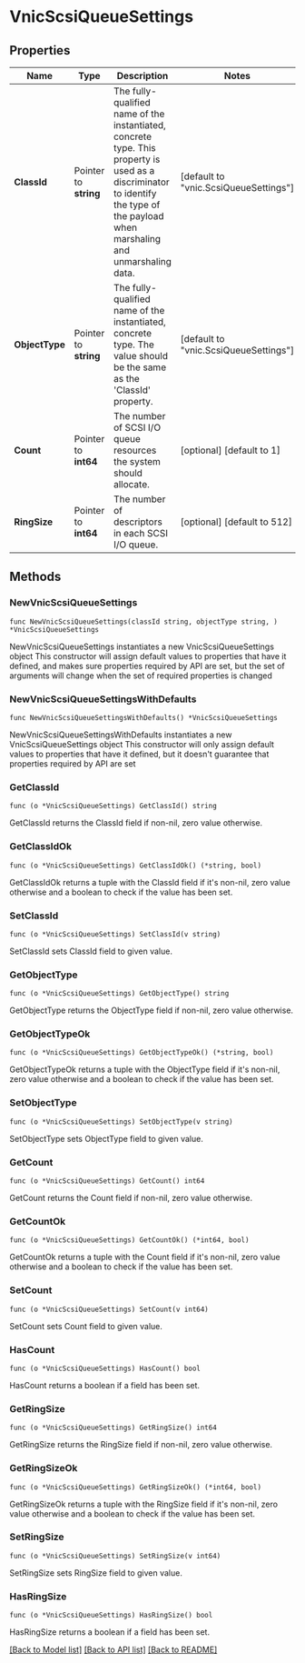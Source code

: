 # VnicScsiQueueSettings

## Properties

Name | Type | Description | Notes
------------ | ------------- | ------------- | -------------
**ClassId** | Pointer to **string** | The fully-qualified name of the instantiated, concrete type. This property is used as a discriminator to identify the type of the payload when marshaling and unmarshaling data. | [default to "vnic.ScsiQueueSettings"]
**ObjectType** | Pointer to **string** | The fully-qualified name of the instantiated, concrete type. The value should be the same as the &#39;ClassId&#39; property. | [default to "vnic.ScsiQueueSettings"]
**Count** | Pointer to **int64** | The number of SCSI I/O queue resources the system should allocate. | [optional] [default to 1]
**RingSize** | Pointer to **int64** | The number of descriptors in each SCSI I/O queue. | [optional] [default to 512]

## Methods

### NewVnicScsiQueueSettings

`func NewVnicScsiQueueSettings(classId string, objectType string, ) *VnicScsiQueueSettings`

NewVnicScsiQueueSettings instantiates a new VnicScsiQueueSettings object
This constructor will assign default values to properties that have it defined,
and makes sure properties required by API are set, but the set of arguments
will change when the set of required properties is changed

### NewVnicScsiQueueSettingsWithDefaults

`func NewVnicScsiQueueSettingsWithDefaults() *VnicScsiQueueSettings`

NewVnicScsiQueueSettingsWithDefaults instantiates a new VnicScsiQueueSettings object
This constructor will only assign default values to properties that have it defined,
but it doesn't guarantee that properties required by API are set

### GetClassId

`func (o *VnicScsiQueueSettings) GetClassId() string`

GetClassId returns the ClassId field if non-nil, zero value otherwise.

### GetClassIdOk

`func (o *VnicScsiQueueSettings) GetClassIdOk() (*string, bool)`

GetClassIdOk returns a tuple with the ClassId field if it's non-nil, zero value otherwise
and a boolean to check if the value has been set.

### SetClassId

`func (o *VnicScsiQueueSettings) SetClassId(v string)`

SetClassId sets ClassId field to given value.


### GetObjectType

`func (o *VnicScsiQueueSettings) GetObjectType() string`

GetObjectType returns the ObjectType field if non-nil, zero value otherwise.

### GetObjectTypeOk

`func (o *VnicScsiQueueSettings) GetObjectTypeOk() (*string, bool)`

GetObjectTypeOk returns a tuple with the ObjectType field if it's non-nil, zero value otherwise
and a boolean to check if the value has been set.

### SetObjectType

`func (o *VnicScsiQueueSettings) SetObjectType(v string)`

SetObjectType sets ObjectType field to given value.


### GetCount

`func (o *VnicScsiQueueSettings) GetCount() int64`

GetCount returns the Count field if non-nil, zero value otherwise.

### GetCountOk

`func (o *VnicScsiQueueSettings) GetCountOk() (*int64, bool)`

GetCountOk returns a tuple with the Count field if it's non-nil, zero value otherwise
and a boolean to check if the value has been set.

### SetCount

`func (o *VnicScsiQueueSettings) SetCount(v int64)`

SetCount sets Count field to given value.

### HasCount

`func (o *VnicScsiQueueSettings) HasCount() bool`

HasCount returns a boolean if a field has been set.

### GetRingSize

`func (o *VnicScsiQueueSettings) GetRingSize() int64`

GetRingSize returns the RingSize field if non-nil, zero value otherwise.

### GetRingSizeOk

`func (o *VnicScsiQueueSettings) GetRingSizeOk() (*int64, bool)`

GetRingSizeOk returns a tuple with the RingSize field if it's non-nil, zero value otherwise
and a boolean to check if the value has been set.

### SetRingSize

`func (o *VnicScsiQueueSettings) SetRingSize(v int64)`

SetRingSize sets RingSize field to given value.

### HasRingSize

`func (o *VnicScsiQueueSettings) HasRingSize() bool`

HasRingSize returns a boolean if a field has been set.


[[Back to Model list]](../README.md#documentation-for-models) [[Back to API list]](../README.md#documentation-for-api-endpoints) [[Back to README]](../README.md)


